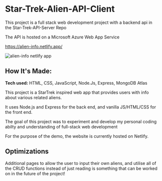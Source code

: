 # Star-Trek-Alien-API-Client

This project is a full stack web development project with a backend api in the Star-Trek-API-Server Repo

The API is hosted on a Microsoft Azure Web App Service

https://alien-info.netlify.app/

![alien-info netlify app](https://github.com/TazRJ/Star-Trek-Alien-API-Client/assets/99307581/b7c66b2a-ee9e-444c-b464-e6ec7f02c125)

## How It's Made:

**Tech used:** HTML, CSS, JavaScript, Node.Js, Express, MongoDB Atlas

This project is a StarTrek inspired web app that provides users with info about various related aliens. 

It uses Node.js and Express for the back end, and vanilla JS/HTML/CSS for the front end. 

The goal of this project was to experiment and develop my personal coding abilty and understanding of full-stack web development

For the purpose of the demo, the website is currently hosted on Netlify.

## Optimizations

Additional pages to allow the user to input their own aliens, and utilise all of the CRUD functions instead of just reading is something that can be worked on in the future of the project!
